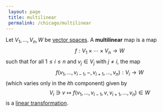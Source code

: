 ```yaml
---
 layout: page
 title: multilinear
 permalink: /chicago/multilinear
---
```

Let $V_1,\dots,V_n, W$ be [vector spaces](https://mathgloss.github.io/MathGloss/chicago/definitions/vector_space). A **multilinear** map is a map $$f: V_1 \times\cdots\times V_n \to W$$ such that for all $1\leq i \leq n$ and $v_j \in V_j$ with $j \neq i$, the map $$f(v_1,\dots, v_{i-1}, -, v_{i+1}, \dots, v_n):V_i \to W$$ (which varies only in the $i$th component) given by $$V_i \ni v \mapsto f(v_1,\dots, v_{i-1}, v, v_{i+1}, \dots, v_n) \in W$$ is a [linear transformation](https://mathgloss.github.io/MathGloss/chicago/linear_transformation).
